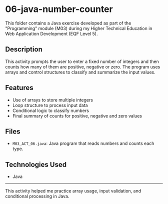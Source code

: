 # 06-java-number-counter

This folder contains a Java exercise developed as part of the "Programming" module (M03) during my Higher Technical Education in Web Application Development (EQF Level 5).

## Description

This activity prompts the user to enter a fixed number of integers and then counts how many of them are positive, negative or zero. The program uses arrays and control structures to classify and summarize the input values.

## Features

- Use of arrays to store multiple integers
- Loop structure to process input data
- Conditional logic to classify numbers
- Final summary of counts for positive, negative and zero values

## Files

- `M03_ACT_06.java`: Java program that reads numbers and counts each type.

## Technologies Used

- Java

---

This activity helped me practice array usage, input validation, and conditional processing in Java.
